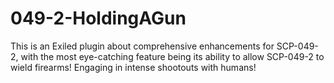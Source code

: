 # 049-2-HoldingAGun
This is an Exiled plugin about comprehensive enhancements for SCP-049-2, with the most eye-catching feature being its ability to allow SCP-049-2 to wield firearms! Engaging in intense shootouts with humans!
